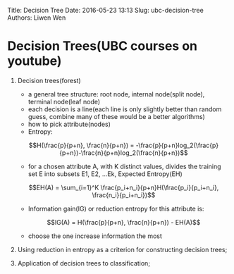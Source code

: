 Title: Decision Tree 
Date: 2016-05-23 13:13
Slug: ubc-decision-tree
Authors: Liwen Wen

# Decision Trees(UBC courses on youtube)
1. Decision trees(forest)
    - a general tree structure: root node, internal node(split node), terminal node(leaf node)
    - each decision is a line(each line is only slightly better than random guess, combine many of these would be a better algorithms)
    - how to pick attribute(nodes)
    - Entropy:
    
    $$H(\frac{p}{p+n}, \frac{n}{p+n}) = -\frac{p}{p+n}log_2(\frac{p}{p+n})-\frac{n}{p+n}log_2(\frac{n}{p+n})$$
    
    - for a chosen attribute A, with K distinct values, divides the training set E into subsets E1, E2, ...Ek, Expected Entropy(EH)

    $$EH(A) = \sum_{i=1}^K \frac{p_i+n_i}{p+n}H(\frac{p_i}{p_i+n_i}, \frac{n_i}{p_i+n_i})$$
    
    - Information gain(IG) or reduction entropy for this attribute is:
    
    $$IG(A) = H(\frac{p}{p+n}, \frac{n}{p+n}) - EH(A)$$
    
    - choose the one increase information the most
2. Using reduction in entropy as a criterion for constructing decision trees;
3. Application of decision trees to classification;
